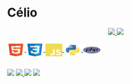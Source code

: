 # Célio
<div align="center">
  <a href="https://github.com/CelioDS">
   
  <img height="180em" src="https://github-readme-stats.vercel.app/api?username=celiods&show_icons=true&theme=dark&include_all_commits=true&count_private=true"/>
  <img height="180em" src="https://github-readme-stats.vercel.app/api/top-langs/?username=celiods&layout=compact&show_icons=true&theme=dark&include_all_commits=true&count_private=true"/>
</div>
  

  
<div style="display: inline_block"><br> 
<img align="center" alt="celio-HTML" height="30" width="40" src="https://raw.githubusercontent.com/devicons/devicon/master/icons/html5/html5-original.svg">
<img align="center" alt="celio-CSS" height="30" width="40" src="https://raw.githubusercontent.com/devicons/devicon/master/icons/css3/css3-original.svg">
<img align="center" alt="celio-Js" height="30" width="40" src="https://raw.githubusercontent.com/devicons/devicon/master/icons/javascript/javascript-plain.svg">
<img align="center" alt="celio-Python" height="30" width="40" src="https://raw.githubusercontent.com/devicons/devicon/master/icons/python/python-original.svg">
<img align="center" alt="celio-Php" height="30" width="40" src="https://raw.githubusercontent.com/devicons/devicon/master/icons/php/php-original.svg">
</div>
  

##
<div > 
  <a href="https://www.instagram.com/celio.thug" target="_blank"><img src="https://img.shields.io/badge/-Instagram-%23337?style=for-the-badge&logo=instagram&logoColor=white" target="_blank"></a>
  <a href = "mailto:celio01t@gmail.com"><img src="https://img.shields.io/badge/-Gmail-%23378?style=for-the-badge&logo=Gmail&logoColor=white" target="_blank">
  <a href="https://www.linkedin.com/in/c%C3%A9lio-da-silva-3b20131b7" target="_blank"><img src="https://img.shields.io/badge/-LinkedIn-%230077B5?style=for-the-badge&logo=linkedin&logoColor=white" target="_blank"></a> 
     <a href="http://wa.me/5519989058345" target="_blank"><img src="https://img.shields.io/badge/-Whatsapp-%11337?style=for-the-badge&logo=Whatsapp&logoColor=white" target="_blank"></a>


</div>
